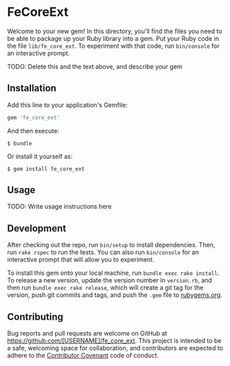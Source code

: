# FeCoreExt

Welcome to your new gem! In this directory, you'll find the files you need to be able to package up your Ruby library into a gem. Put your Ruby code in the file `lib/fe_core_ext`. To experiment with that code, run `bin/console` for an interactive prompt.

TODO: Delete this and the text above, and describe your gem

## Installation

Add this line to your application's Gemfile:

```ruby
gem 'fe_core_ext'
```

And then execute:

    $ bundle

Or install it yourself as:

    $ gem install fe_core_ext

## Usage

TODO: Write usage instructions here

## Development

After checking out the repo, run `bin/setup` to install dependencies. Then, run `rake rspec` to run the tests. You can also run `bin/console` for an interactive prompt that will allow you to experiment.

To install this gem onto your local machine, run `bundle exec rake install`. To release a new version, update the version number in `version.rb`, and then run `bundle exec rake release`, which will create a git tag for the version, push git commits and tags, and push the `.gem` file to [rubygems.org](https://rubygems.org).

## Contributing

Bug reports and pull requests are welcome on GitHub at https://github.com/[USERNAME]/fe_core_ext. This project is intended to be a safe, welcoming space for collaboration, and contributors are expected to adhere to the [Contributor Covenant](contributor-covenant.org) code of conduct.

